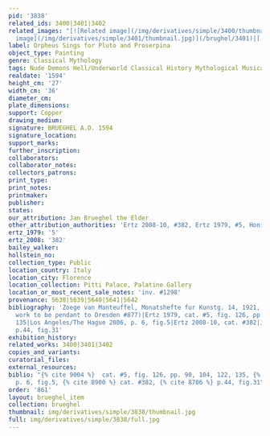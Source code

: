 ```yaml
---
pid: '3838'
related_ids: 3400|3401|3402
related_images: "[![Related image](/img/derivatives/simple/3400/thumbnail.jpg)](/brughel/3400)|[![Related
  image](/img/derivatives/simple/3401/thumbnail.jpg)](/brughel/3401)|[![Related image](/img/derivatives/simple/3402/thumbnail.jpg)](/brughel/3402)"
label: Orpheus Sings for Pluto and Proserpina
object_type: Painting
genre: Classical Mythology
tags: Nude Demons Hell/Underworld Classical History Mythological Musical_instruments
realdate: '1594'
height_cm: '27'
width_cm: '36'
diameter_cm: 
plate_dimensions: 
support: Copper
drawing_medium: 
signature: BRUEGHEL A.O. 1594
signature_location: 
support_marks: 
further_inscription: 
collaborators: 
collaborator_notes: 
collectors_patrons: 
print_type: 
print_notes: 
printmaker: 
publisher: 
states: 
our_attribution: Jan Brueghel the Elder
other_attribution_authorities: 'Ertz 2008-10, #382, Ertz 1979, #5, Honig database'
ertz_1979: '5'
ertz_2008: '382'
bailey_walker: 
hollstein_no: 
collection_type: Public
location_country: Italy
location_city: Florence
location_collection: Pitti Palace, Palatine Gallery
location_or_most_recent_sale_notes: 'inv. #1298'
provenance: 5638|5639|5640|5641|5642
bibliography: 'Zoege van Manteuffel, Monatshefte fur Kunstg. 14, 1921, (believed this
  work to be pendant to Dresden #877)|Ertz 1979, cat. #5, fig. 126, pp. 90, 104, 122,
  135|Los Angeles/The Hague 2006, p. 6, fig.5|Ertz 2008-10, cat. #382|Jolly 2011,
  p.44, fig.31'
exhibition_history: 
related_works: 3400|3401|3402
copies_and_variants: 
curatorial_files: 
external_resources: 
biblio: "{% cite 9004 %}  cat. #5, fig. 126, pp. 90, 104, 122, 135, {% cite 8240 %}
  p. 6, fig.5, {% cite 8900 %} cat. #382, {% cite 8786 %} p.44, fig.31"
order: '861'
layout: brueghel_item
collection: brueghel
thumbnail: img/derivatives/simple/3838/thumbnail.jpg
full: img/derivatives/simple/3838/full.jpg
---
```

